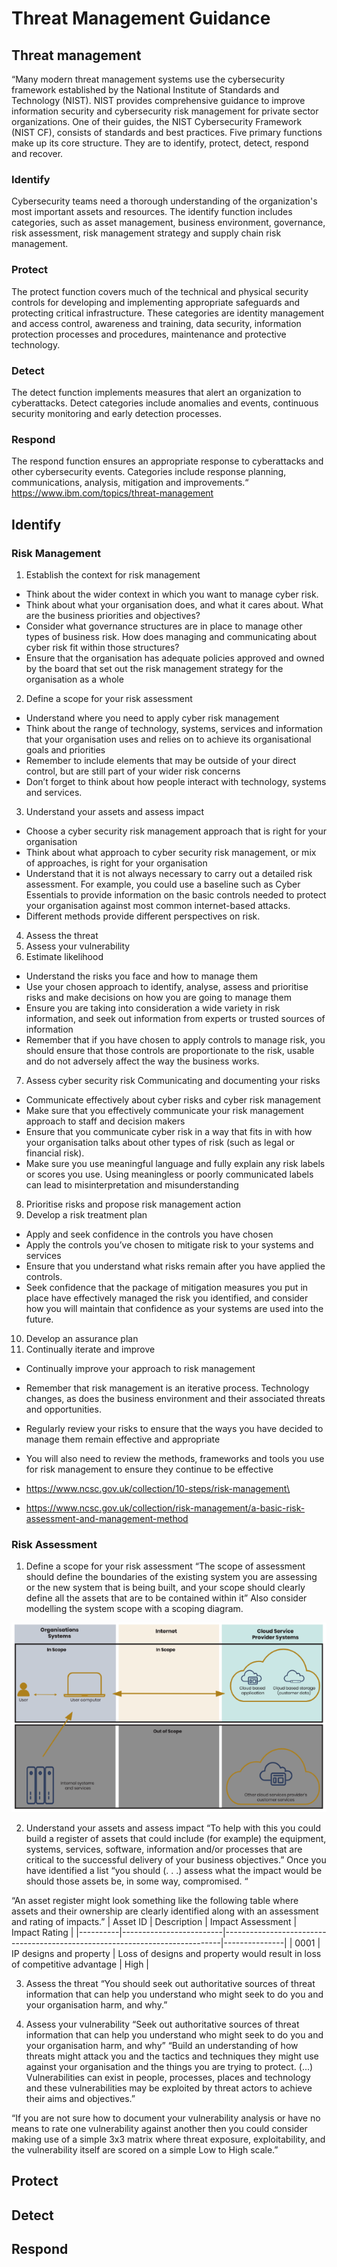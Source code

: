 # Threat Management Guidance

## Threat management
“Many modern threat management systems use the cybersecurity framework established by the National Institute of Standards and Technology (NIST). NIST provides comprehensive guidance to improve information security and cybersecurity risk management for private sector organizations. One of their guides, the NIST Cybersecurity Framework (NIST CF), consists of standards and best practices. Five primary functions make up its core structure. They are to identify, protect, detect, respond and recover.
### Identify
Cybersecurity teams need a thorough understanding of the organization's most important assets and resources. The identify function includes categories, such as asset management, business environment, governance, risk assessment, risk management strategy and supply chain risk management.
### Protect
The protect function covers much of the technical and physical security controls for developing and implementing appropriate safeguards and protecting critical infrastructure. These categories are identity management and access control, awareness and training, data security, information protection processes and procedures, maintenance and protective technology.
### Detect
The detect function implements measures that alert an organization to cyberattacks. Detect categories include anomalies and events, continuous security monitoring and early detection processes.
### Respond
The respond function ensures an appropriate response to cyberattacks and other cybersecurity events. Categories include response planning, communications, analysis, mitigation and improvements.“ https://www.ibm.com/topics/threat-management


## Identify
### Risk Management
1. Establish the context for risk management
- Think about the wider context in which you want to manage cyber risk.
- Think about what your organisation does, and what it cares about. What are the business priorities and objectives?
- Consider what governance structures are in place to manage other types of business risk. How does managing and communicating about cyber risk fit within those structures?
- Ensure that the organisation has adequate policies approved and owned by the board that set out the risk management strategy for the organisation as a whole
2. Define a scope for your risk assessment
- Understand where you need to apply cyber risk management
- Think about the range of technology, systems, services and information that your organisation uses and relies on to achieve its organisational goals and priorities
- Remember to include elements that may be outside of your direct control, but are still part of your wider risk concerns
- Don’t forget to think about how people interact with technology, systems and services. 
3. Understand your assets and assess impact
- Choose a cyber security risk management approach that is right for your organisation
- Think about what approach to cyber security risk management, or mix of approaches, is right for your organisation
- Understand that it is not always necessary to carry out a detailed risk assessment. For example, you could use a baseline such as Cyber Essentials to provide information on the basic controls needed to protect your organisation against most common internet-based attacks.
- Different methods provide different perspectives on risk.
4. Assess the threat
5. Assess your vulnerability
6. Estimate likelihood
- Understand the risks you face and how to manage them
- Use your chosen approach to identify, analyse, assess and prioritise risks and make decisions on how you are going to manage them
- Ensure you are taking into consideration a wide variety in risk information, and seek out information from experts or trusted sources of information
- Remember that if you have chosen to apply controls to manage risk, you should ensure that those controls are proportionate to the risk, usable and do not adversely affect the way the business works.
7. Assess cyber security risk
Communicating and documenting your risks
- Communicate effectively about cyber risks and cyber risk management
- Make sure that you effectively communicate your risk management approach to staff and decision makers
- Ensure that you communicate cyber risk in a way that fits in with how your organisation talks about other types of risk (such as legal or financial risk).
- Make sure you use meaningful language and fully explain any risk labels or scores you use. Using meaningless or poorly communicated labels can lead to misinterpretation and misunderstanding
8. Prioritise risks and propose risk management action
9. Develop a risk treatment plan
- Apply and seek confidence in the controls you have chosen
- Apply the controls you’ve chosen to mitigate risk to your systems and services
- Ensure that you understand what risks remain after you have applied the controls.
- Seek confidence that the package of mitigation measures you put in place have effectively managed the risk you identified, and consider how you will maintain that confidence as your systems are used into the future.
10. Develop an assurance plan
11. Continually iterate and improve
- Continually improve your approach to risk management
- Remember that risk management is an iterative process. Technology changes, as does the business environment and their associated threats and opportunities.
- Regularly review your risks to ensure that the ways you have decided to manage them remain effective and appropriate
- You will also need to review the methods, frameworks and tools you use for risk management to ensure they continue to be effective

- https://www.ncsc.gov.uk/collection/10-steps/risk-management\
- https://www.ncsc.gov.uk/collection/risk-management/a-basic-risk-assessment-and-management-method

### Risk Assessment
1. Define a scope for your risk assessment
“The scope of assessment should define the boundaries of the existing system you are assessing or the new system that is being built, and your scope should clearly define all the assets that are to be contained within it”
Also consider modelling the system scope with a scoping diagram.

![Scoping Diagram](./images/scoping_diagram.png)

2. Understand your assets and assess impact
“To help with this you could build a register of assets that could include (for example) the equipment, systems, services, software, information and/or processes that are critical to the successful delivery of your business objectives.”
Once you have identified a list “you should (. . .) assess what the impact would be should those assets be, in some way, compromised. “

“An asset register might look something like the following table where assets and their ownership are clearly identified along with an assessment and rating of impacts.”
| Asset ID | Description             | Impact Assessment                                                           | Impact Rating |
|----------|-------------------------|-----------------------------------------------------------------------------|---------------|
| 0001     | IP designs and property | Loss of designs and property would result in loss of competitive advantage  |  High         | 

3. Assess the threat
“You should seek out authoritative sources of threat information that can help you understand who might seek to do you and your organisation harm, and why.”

4. Assess your vulnerability
“Seek out authoritative sources of threat information that can help you understand who might seek to do you and your organisation harm, and why”
“Build an understanding of how threats might attack you and the tactics and techniques they might use against your organisation and the things you are trying to protect. 
(...) Vulnerabilities can exist in people, processes, places and technology and these vulnerabilities may be exploited by threat actors to achieve their aims and objectives.”

“If you are not sure how to document your vulnerability analysis or have no means to rate one vulnerability against another then you could consider making use of a simple 3x3 matrix where threat exposure, exploitability, and the vulnerability itself are scored on a simple Low to High scale.”


## Protect
## Detect
## Respond
